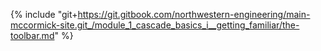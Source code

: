 {% include "git+https://git.gitbook.com/northwestern-engineering/main-mccormick-site.git_/module_1_cascade_basics_i__getting_familiar/the-toolbar.md" %}

